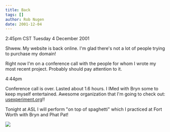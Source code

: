 ```yaml
---
title: Back
tags: []
author: Rob Nugen
date: 2001-12-04
---
```


<title></title>
<p class=date>2:45pm CST Tuesday 4 December 2001</p>

<p>Shwew.  My website is back online.  I'm glad there's not a lot of
people trying to purchase my domain!</p>

<p>Right now I'm on a conference call with the people for whom I wrote
my most recent project.  Probably should pay attention to it.</p>

<p class=date>4:44pm</p>

<p>Conference call is over.  Lasted about 1.6 hours.  I IMed with Bryn
some to keep myself entertained.  Awesome organization that I'm going
to check out: <a
href="http://www.usexperiment.org">usexperiment.org</a>!!</p>

<p>Tonight at ASL I will perform "on top of spaghetti" which I
practiced at Fort Worth with Bryn and Phat Pat!</p>

<p><img src='/images/rob/wL-ROB.gif'/></p>

